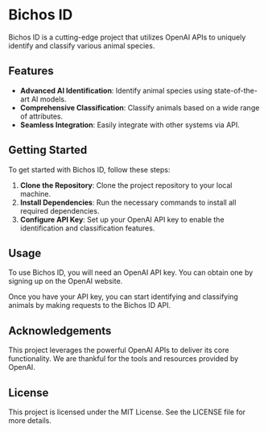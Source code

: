 # Bichos ID

Bichos ID is a cutting-edge project that utilizes OpenAI APIs to uniquely identify and classify various animal species.

## Features

- **Advanced AI Identification**: Identify animal species using state-of-the-art AI models.
- **Comprehensive Classification**: Classify animals based on a wide range of attributes.
- **Seamless Integration**: Easily integrate with other systems via API.

## Getting Started

To get started with Bichos ID, follow these steps:

1. **Clone the Repository**: Clone the project repository to your local machine.
2. **Install Dependencies**: Run the necessary commands to install all required dependencies.
3. **Configure API Key**: Set up your OpenAI API key to enable the identification and classification features.

## Usage

To use Bichos ID, you will need an OpenAI API key. You can obtain one by signing up on the OpenAI website.

Once you have your API key, you can start identifying and classifying animals by making requests to the Bichos ID API.

## Acknowledgements

This project leverages the powerful OpenAI APIs to deliver its core functionality. We are thankful for the tools and resources provided by OpenAI.

## License

This project is licensed under the MIT License. See the LICENSE file for more details.
